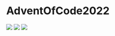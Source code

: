 # AdventOfCode2022

![](https://img.shields.io/badge/day%20📅-22-blue) 
![](https://img.shields.io/badge/stars%20⭐-2-yellow)
![](https://img.shields.io/badge/days%20completed-1-red)

